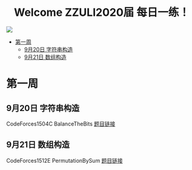 <h1 align="center">Welcome ZZULI2020届 每日一练！</h1>
<img src="https://i.loli.net/2021/09/20/uH9okgpzbEP2wAB.png">

- [第一周](#第一周)
  - [9月20日 字符串构造](#9月20日-字符串构造)
  - [9月21日 数组构造](#9月21日-数组构造)

# 第一周

## 9月20日 字符串构造  

CodeForces1504C BalanceTheBits [题目链接](https://codeforces.com/problemset/problem/1504/C) 

## 9月21日 数组构造

CodeForces1512E PermutationBySum [题目链接](https://codeforces.com/problemset/problem/1512/E)
